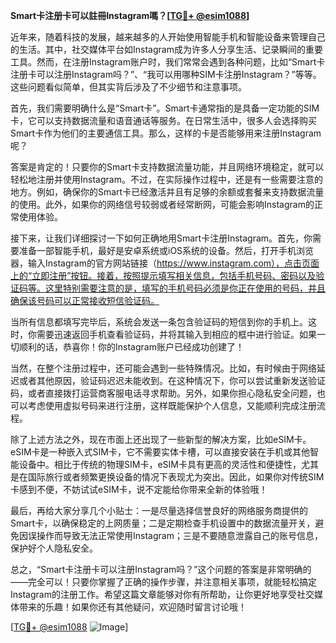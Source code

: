 **Smart卡注册卡可以註冊Instagram嗎？[[TG💪+ @esim1088](https://t.me/s/esim1088)]**

近年来，随着科技的发展，越来越多的人开始使用智能手机和智能设备来管理自己的生活。其中，社交媒体平台如Instagram成为许多人分享生活、记录瞬间的重要工具。然而，在注册Instagram账户时，我们常常会遇到各种问题，比如“Smart卡注册卡可以注册Instagram吗？”、“我可以用哪种SIM卡注册Instagram？”等等。这些问题看似简单，但其实背后涉及了不少细节和注意事项。

首先，我们需要明确什么是“Smart卡”。Smart卡通常指的是具备一定功能的SIM卡，它可以支持数据流量和语音通话等服务。在日常生活中，很多人会选择购买Smart卡作为他们的主要通信工具。那么，这样的卡是否能够用来注册Instagram呢？

答案是肯定的！只要你的Smart卡支持数据流量功能，并且网络环境稳定，就可以轻松地注册并使用Instagram。不过，在实际操作过程中，还是有一些需要注意的地方。例如，确保你的Smart卡已经激活并且有足够的余额或套餐来支持数据流量的使用。此外，如果你的网络信号较弱或者经常断网，可能会影响Instagram的正常使用体验。

接下来，让我们详细探讨一下如何正确地用Smart卡注册Instagram。首先，你需要准备一部智能手机，最好是安卓系统或iOS系统的设备。然后，打开手机浏览器，输入Instagram的官方网站链接（https://www.instagram.com），点击页面上的“立即注册”按钮。接着，按照提示填写相关信息，包括手机号码、密码以及验证码等。这里特别需要注意的是，填写的手机号码必须是你正在使用的号码，并且确保该号码可以正常接收短信验证码。

当所有信息都填写完毕后，系统会发送一条包含验证码的短信到你的手机上。这时，你需要迅速返回手机查看验证码，并将其输入到相应的框中进行验证。如果一切顺利的话，恭喜你！你的Instagram账户已经成功创建了！

当然，在整个注册过程中，还可能会遇到一些特殊情况。比如，有时候由于网络延迟或者其他原因，验证码迟迟未能收到。在这种情况下，你可以尝试重新发送验证码，或者直接拨打运营商客服电话寻求帮助。另外，如果你担心隐私安全问题，也可以考虑使用虚拟号码来进行注册，这样既能保护个人信息，又能顺利完成注册流程。

除了上述方法之外，现在市面上还出现了一些新型的解决方案，比如eSIM卡。eSIM卡是一种嵌入式SIM卡，它不需要实体卡槽，可以直接安装在手机或其他智能设备中。相比于传统的物理SIM卡，eSIM卡具有更高的灵活性和便捷性，尤其是在国际旅行或者频繁更换设备的情况下表现尤为突出。因此，如果你对传统SIM卡感到不便，不妨试试eSIM卡，说不定能给你带来全新的体验哦！

最后，再给大家分享几个小贴士：一是尽量选择信誉良好的网络服务商提供的Smart卡，以确保稳定的上网质量；二是定期检查手机设置中的数据流量开关，避免因误操作而导致无法正常使用Instagram；三是不要随意泄露自己的账号信息，保护好个人隐私安全。

总之，“Smart卡注册卡可以注册Instagram吗？”这个问题的答案是非常明确的——完全可以！只要你掌握了正确的操作步骤，并注意相关事项，就能轻松搞定Instagram的注册工作。希望这篇文章能够对你有所帮助，让你更好地享受社交媒体带来的乐趣！如果你还有其他疑问，欢迎随时留言讨论哦！

[[TG💪+ @esim1088](https://t.me/s/esim1088) ![Image](https://i.postimg.cc/4NQfJmqS/Snipaste-2025-05-13-00-14-12.png)]